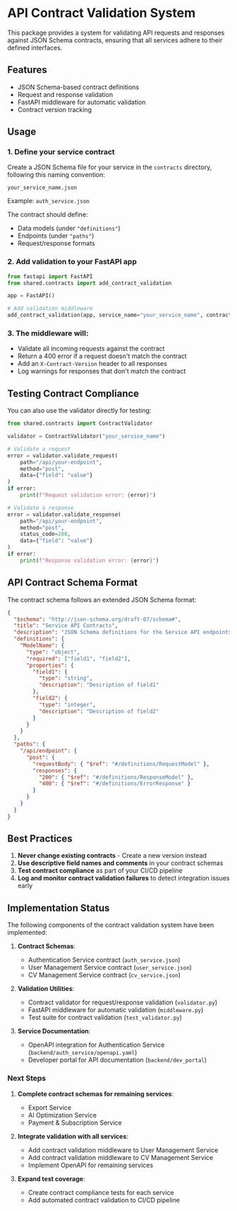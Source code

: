 # API Contract Validation System

This package provides a system for validating API requests and responses against JSON Schema contracts, ensuring that all services adhere to their defined interfaces.

## Features

- JSON Schema-based contract definitions
- Request and response validation
- FastAPI middleware for automatic validation
- Contract version tracking

## Usage

### 1. Define your service contract

Create a JSON Schema file for your service in the `contracts` directory, following this naming convention:

```
your_service_name.json
```

Example: `auth_service.json`

The contract should define:
- Data models (under `"definitions"`)
- Endpoints (under `"paths"`)
- Request/response formats

### 2. Add validation to your FastAPI app

```python
from fastapi import FastAPI
from shared.contracts import add_contract_validation

app = FastAPI()

# Add validation middleware
add_contract_validation(app, service_name="your_service_name", contract_version="1.0.0")
```

### 3. The middleware will:

- Validate all incoming requests against the contract
- Return a 400 error if a request doesn't match the contract
- Add an `X-Contract-Version` header to all responses
- Log warnings for responses that don't match the contract

## Testing Contract Compliance

You can also use the validator directly for testing:

```python
from shared.contracts import ContractValidator

validator = ContractValidator("your_service_name")

# Validate a request
error = validator.validate_request(
    path="/api/your-endpoint", 
    method="post", 
    data={"field": "value"}
)
if error:
    print(f"Request validation error: {error}")

# Validate a response
error = validator.validate_response(
    path="/api/your-endpoint", 
    method="post", 
    status_code=200, 
    data={"field": "value"}
)
if error:
    print(f"Response validation error: {error}")
```

## API Contract Schema Format

The contract schema follows an extended JSON Schema format:

```json
{
  "$schema": "http://json-schema.org/draft-07/schema#",
  "title": "Service API Contracts",
  "description": "JSON Schema definitions for the Service API endpoints",
  "definitions": {
    "ModelName": {
      "type": "object",
      "required": ["field1", "field2"],
      "properties": {
        "field1": {
          "type": "string",
          "description": "Description of field1"
        },
        "field2": {
          "type": "integer",
          "description": "Description of field2"
        }
      }
    }
  },
  "paths": {
    "/api/endpoint": {
      "post": {
        "requestBody": { "$ref": "#/definitions/RequestModel" },
        "responses": {
          "200": { "$ref": "#/definitions/ResponseModel" },
          "400": { "$ref": "#/definitions/ErrorResponse" }
        }
      }
    }
  }
}
```

## Best Practices

1. **Never change existing contracts** - Create a new version instead
2. **Use descriptive field names and comments** in your contract schemas
3. **Test contract compliance** as part of your CI/CD pipeline
4. **Log and monitor contract validation failures** to detect integration issues early

## Implementation Status

The following components of the contract validation system have been implemented:

1. **Contract Schemas**:
   - Authentication Service contract (`auth_service.json`)
   - User Management Service contract (`user_service.json`)
   - CV Management Service contract (`cv_service.json`)

2. **Validation Utilities**:
   - Contract validator for request/response validation (`validator.py`)
   - FastAPI middleware for automatic validation (`middleware.py`)
   - Test suite for contract validation (`test_validator.py`)

3. **Service Documentation**:
   - OpenAPI integration for Authentication Service (`backend/auth_service/openapi.yaml`)
   - Developer portal for API documentation (`backend/dev_portal`)

### Next Steps

1. **Complete contract schemas for remaining services**:
   - Export Service
   - AI Optimization Service
   - Payment & Subscription Service

2. **Integrate validation with all services**:
   - Add contract validation middleware to User Management Service
   - Add contract validation middleware to CV Management Service
   - Implement OpenAPI for remaining services

3. **Expand test coverage**:
   - Create contract compliance tests for each service
   - Add automated contract validation to CI/CD pipeline 